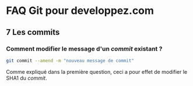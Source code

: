 # FAQ Git pour developpez.com

## 7 Les commits

### Comment modifier le message d'un *commit* existant ?

```bash
git commit --amend -m "nouveau message de commit"
```

Comme expliqué dans la première question, ceci a pour effet de modifier le SHA1 du *commit*.
